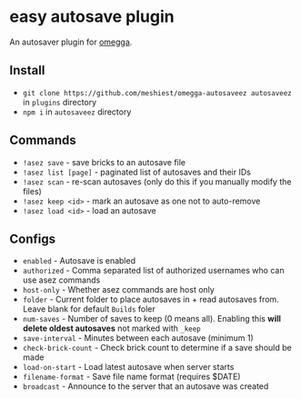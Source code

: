 # easy autosave plugin

An autosaver plugin for [omegga](https://github.com/brickadia-community/omegga).

## Install

* `git clone https://github.com/meshiest/omegga-autosaveez autosaveez` in `plugins` directory
* `npm i` in `autosaveez` directory

## Commands

* `!asez save` - save bricks to an autosave file
* `!asez list [page]` - paginated list of autosaves and their IDs
* `!asez scan` - re-scan autosaves (only do this if you manually modify the files)
* `!asez keep <id>` - mark an autosave as one not to auto-remove
* `!asez load <id>` - load an autosave

## Configs

* `enabled` - Autosave is enabled
* `authorized` - Comma separated list of authorized usernames who can use asez commands
* `host-only` - Whether asez commands are host only
* `folder` - Current folder to place autosaves in + read autosaves from. Leave blank for default `Builds` foler
* `num-saves` - Number of saves to keep (0 means all). Enabling this **will delete oldest autosaves** not marked with `_keep`
* `save-interval` - Minutes between each autosave (minimum 1)
* `check-brick-count` - Check brick count to determine if a save should be made
* `load-on-start` - Load latest autosave when server starts
* `filename-format` - Save file name format (requires $DATE)
* `broadcast` - Announce to the server that an autosave was created
